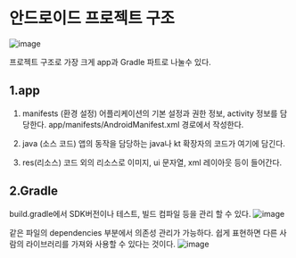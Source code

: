 # 안드로이드 프로젝트 구조

![image](https://user-images.githubusercontent.com/105768122/219377376-73d8d08a-552e-4369-a8ad-711180b1cce5.png)

프로젝트 구조로 가장 크게
app과 Gradle 파트로 나눌수 있다.

## 1.app
  1. manifests (환경 설정)
  어플리케이션의 기본 설정과 권한 정보, activity 정보를 담당한다.
  app/manifests/AndroidManifest.xml 경로에서 작성한다.

  2. java (소스 코드)
  앱의 동작을 담당하는 java나 kt 확장자의 코드가 여기에 담긴다.

  3. res(리소스)
  코드 외의 리소스로 이미지, ui 문자열, xml 레이아웃 등이 들어간다.

## 2.Gradle

  build.gradle에서 SDK버전이나 테스트, 빌드 컴파일 등을 관리 할 수 있다.
  ![image](https://user-images.githubusercontent.com/105768122/219381524-41f718b0-782f-437b-85e1-2aca82a96e5f.png)

  같은 파일의 dependencies 부분에서 의존성 관리가 가능하다.
  쉽게 표현하면 다른 사람의 라이브러리를 가져와 사용할 수 있다는 것이다.
  ![image](https://user-images.githubusercontent.com/105768122/219382901-dc4b7e46-50c1-4f7a-b5a4-a880e0ca6bf6.png)

